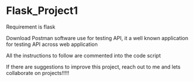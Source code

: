 # Flask_Project1


Requirement is flask

Download Postman software use for testing API, it a well known application for testing API across web application

All the instructions to follow are commented into the code script

If there are suggestions to improve this project, reach out to me and lets collaborate on projects!!!!!
